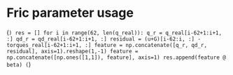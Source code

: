 # Fric parameter usage

(```)
res = []
for i in range(62, len(q_real)):
    q_r = q_real[i-62+1:i+1, :]
    qd_r = qd_real[i-62+1:i+1, :]
    residual = (u+G)[i-62:i, :] - torques_real[i-62+1:i+1, :]
    feature = np.concatenate([q_r, qd_r, residual], axis=1).reshape(1,-1)
    feature = np.concatenate([np.ones([1,1]), feature], axis=1)
    res.append(feature @ beta)
(```)
